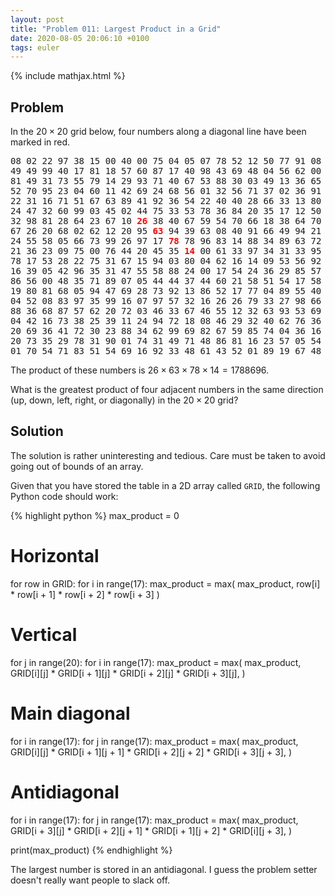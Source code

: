 ```yaml
---
layout: post
title: "Problem 011: Largest Product in a Grid"
date: 2020-08-05 20:06:10 +0100
tags: euler
---
```

{% include mathjax.html %}
## Problem 
In the $20 \times 20$ grid below, four numbers along a diagonal line have been marked in red.

<pre>
08 02 22 97 38 15 00 40 00 75 04 05 07 78 52 12 50 77 91 08
49 49 99 40 17 81 18 57 60 87 17 40 98 43 69 48 04 56 62 00
81 49 31 73 55 79 14 29 93 71 40 67 53 88 30 03 49 13 36 65
52 70 95 23 04 60 11 42 69 24 68 56 01 32 56 71 37 02 36 91
22 31 16 71 51 67 63 89 41 92 36 54 22 40 40 28 66 33 13 80
24 47 32 60 99 03 45 02 44 75 33 53 78 36 84 20 35 17 12 50
32 98 81 28 64 23 67 10 <span style="color:red;font-weight:bold">26</span> 38 40 67 59 54 70 66 18 38 64 70
67 26 20 68 02 62 12 20 95 <span style="color:red;font-weight:bold">63</span> 94 39 63 08 40 91 66 49 94 21
24 55 58 05 66 73 99 26 97 17 <span style="color:red;font-weight:bold">78</span> 78 96 83 14 88 34 89 63 72
21 36 23 09 75 00 76 44 20 45 35 <span style="color:red;font-weight:bold">14</span> 00 61 33 97 34 31 33 95
78 17 53 28 22 75 31 67 15 94 03 80 04 62 16 14 09 53 56 92
16 39 05 42 96 35 31 47 55 58 88 24 00 17 54 24 36 29 85 57
86 56 00 48 35 71 89 07 05 44 44 37 44 60 21 58 51 54 17 58
19 80 81 68 05 94 47 69 28 73 92 13 86 52 17 77 04 89 55 40
04 52 08 83 97 35 99 16 07 97 57 32 16 26 26 79 33 27 98 66
88 36 68 87 57 62 20 72 03 46 33 67 46 55 12 32 63 93 53 69
04 42 16 73 38 25 39 11 24 94 72 18 08 46 29 32 40 62 76 36
20 69 36 41 72 30 23 88 34 62 99 69 82 67 59 85 74 04 36 16
20 73 35 29 78 31 90 01 74 31 49 71 48 86 81 16 23 57 05 54
01 70 54 71 83 51 54 69 16 92 33 48 61 43 52 01 89 19 67 48
</pre>

The product of these numbers is $26 \times 63 \times 78 \times 14 = 1788696$.

What is the greatest product of four adjacent numbers in the same direction (up, down, left, right, or diagonally) in the $20 \times 20$ grid?

## Solution
The solution is rather uninteresting and tedious. Care must be taken to avoid going out of bounds of an array.

Given that you have stored the table in a 2D array called `GRID`, the following Python code should work:

{% highlight python %}
max_product = 0

# Horizontal
for row in GRID:
    for i in range(17):
        max_product = max(
            max_product, row[i] * row[i + 1] * row[i + 2] * row[i + 3]
        )

# Vertical
for j in range(20):
    for i in range(17):
        max_product = max(
            max_product,
            GRID[i][j] * GRID[i + 1][j] * GRID[i + 2][j] * GRID[i + 3][j],
        )

# Main diagonal
for i in range(17):
    for j in range(17):
        max_product = max(
            max_product,
            GRID[i][j]
            * GRID[i + 1][j + 1]
            * GRID[i + 2][j + 2]
            * GRID[i + 3][j + 3],
        )

# Antidiagonal
for i in range(17):
    for j in range(17):
        max_product = max(
            max_product,
            GRID[i + 3][j]
            * GRID[i + 2][j + 1]
            * GRID[i + 1][j + 2]
            * GRID[i][j + 3],
        )

print(max_product)
{% endhighlight %}

The largest number is stored in an antidiagonal. I guess the problem setter doesn't really want people to slack off.